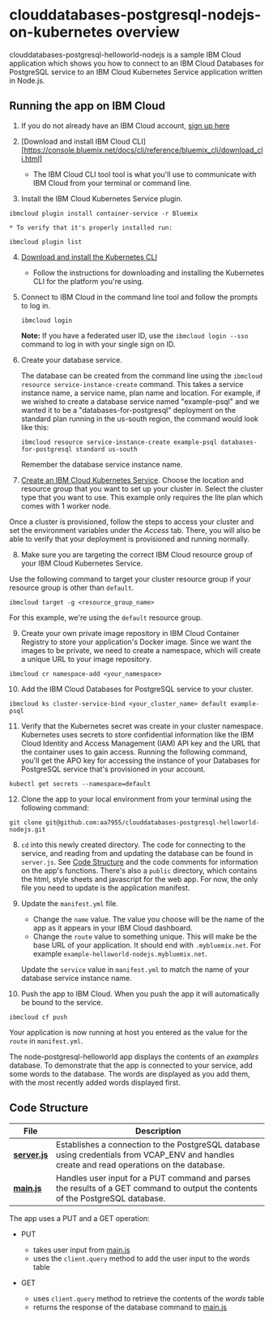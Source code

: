 # clouddatabases-postgresql-nodejs-on-kubernetes overview

clouddatabases-postgresql-helloworld-nodejs is a sample IBM Cloud application which shows you how to connect to an IBM Cloud Databases for PostgreSQL service to an IBM Cloud Kubernetes Service application written in Node.js.

## Running the app on IBM Cloud

1. If you do not already have an IBM Cloud account, [sign up here][IBMCloud_signup_url]

2. [Download and install IBM Cloud CLI][https://console.bluemix.net/docs/cli/reference/bluemix_cli/download_cli.html]

    * The IBM Cloud CLI tool tool is what you'll use to communicate with IBM Cloud from your terminal or command line.

3. Install the IBM Cloud Kubernetes Service plugin.

  ```shell
  ibmcloud plugin install container-service -r Bluemix
  ```

    * To verify that it's properly installed run:

  ```shell
  ibmcloud plugin list
  ```

4. [Download and install the Kubernetes CLI](https://kubernetes.io/docs/tasks/tools/install-kubectl/)

    * Follow the instructions for downloading and installing the Kubernetes CLI for the platform you're using.

5. Connect to IBM Cloud in the command line tool and follow the prompts to log in.

    ```shell
    ibmcloud login
    ```

    **Note:** If you have a federated user ID, use the `ibmcloud login --sso` command to log in with your single sign on ID.

6. Create your database service.

      The database can be created from the command line using the `ibmcloud resource service-instance-create` command. This takes a
      service instance name, a service name, plan name and location. For example, if we wished to create a database service named "example-psql" and we wanted it to be a "databases-for-postgresql" deployment on the standard plan running in the us-south region, the command would look like this:

      ```shell
      ibmcloud resource service-instance-create example-psql databases-for-postgresql standard us-south
      ```
      Remember the database service instance name.

7. [Create an IBM Cloud Kubernetes Service](https://cloud.ibm.com/containers-kubernetes/overview). Choose the location and resource group that you want to set up your cluster in. Select the cluster type that you want to use. This example only requires the lite plan which comes with 1 worker node.

  Once a cluster is provisioned, follow the steps to access your cluster and set the environment variables under the _Access_ tab. There, you will also be able to verify that your deployment is provisioned and running normally.

8. Make sure you are targeting the correct IBM Cloud resource group of your IBM Cloud Kubernetes Service.

  Use the following command to target your cluster resource group if your resource group is other than `default`.

  ```shell
  ibmcloud target -g <resource_group_name>
  ```

  For this example, we're using the `default` resource group.


9. Create your own private image repository in IBM Cloud Container Registry to store your application's Docker image. Since we want the images to be private, we need to create a namespace, which will create a unique URL to your image repository.  

  ```shell
  ibmcloud cr namespace-add <your_namespace>
  ```

10. Add the IBM Cloud Databases for PostgreSQL service to your cluster.
   
   ```shell
   ibmcloud ks cluster-service-bind <your_cluster_name> default example-psql
   ```

11. Verify that the Kubernetes secret was create in your cluster namespace. Kubernetes uses secrets to store confidential information like the IBM Cloud Identity and Access Management (IAM) API key and the URL that the container uses to gain access. Running the following command, you'll get the APO key for accessing the instance of your Databases for PostgreSQL service that's provisioned in your account.

  ```shell
  kubectl get secrets --namespace=default
  ```

12. Clone the app to your local environment from your terminal using the following command:

   ```shell
   git clone git@github.com:aa7955/clouddatabases-postgresql-helloworld-nodejs.git
   ```




8. `cd` into this newly created directory. The code for connecting to the service, and reading from and updating the database can be found in `server.js`. See [Code Structure](#code-structure) and the code comments for information on the app's functions. There's also a `public` directory, which contains the html, style sheets and javascript for the web app. For now, the only file you need to update is the application manifest.

9. Update the `manifest.yml` file.

   - Change the `name` value. The value you choose will be the name of the app as it appears in your IBM Cloud dashboard.
   - Change the `route` value to something unique. This will make be the base URL of your application. It should end with `.mybluemix.net`. For example `example-helloworld-nodejs.mybluemix.net`.

   Update the `service` value in `manifest.yml` to match the name of your database service instance name.

10. Push the app to IBM Cloud. When you push the app it will automatically be bound to the service.

  ```shell
  ibmcloud cf push
  ```

Your application is now running at host you entered as the value for the `route` in `manifest.yml`.

The node-postgresql-helloworld app displays the contents of an _examples_ database. To demonstrate that the app is connected to your service, add some words to the database. The words are displayed as you add them, with the most recently added words displayed first.

## Code Structure

| File | Description |
| ---- | ----------- |
|[**server.js**](server.js)|Establishes a connection to the PostgreSQL database using credentials from VCAP_ENV and handles create and read operations on the database. |
|[**main.js**](public/javascripts/main.js)|Handles user input for a PUT command and parses the results of a GET command to output the contents of the PostgreSQL database.|

The app uses a PUT and a GET operation:

- PUT
  - takes user input from [main.js](public/javascript/main.js)
  - uses the `client.query` method to add the user input to the words table

- GET
  - uses `client.query` method to retrieve the contents of the _words_ table
  - returns the response of the database command to [main.js](public/javascript/main.js)



[databases_for_postgreSQL_url]: https://console.bluemix.net/catalog/services/databases-for-postgreSQL/
[IBMCloud_signup_url]: https://console.bluemix.net/registration/?cm_mmc=Display-SampleApp-_-IBMCloudSampleApp-DatabasesForPostgreSQL

